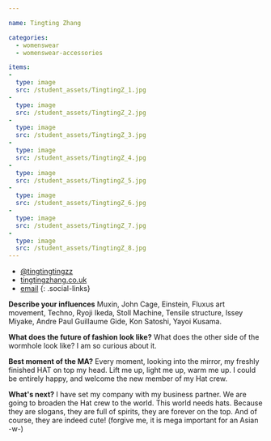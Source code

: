 ```yaml
---

name: Tingting Zhang

categories:
  - womenswear
  - womenswear-accessories

items:
-
  type: image
  src: /student_assets/TingtingZ_1.jpg
-
  type: image
  src: /student_assets/TingtingZ_2.jpg
-
  type: image
  src: /student_assets/TingtingZ_3.jpg
-
  type: image
  src: /student_assets/TingtingZ_4.jpg
-
  type: image
  src: /student_assets/TingtingZ_5.jpg
-
  type: image
  src: /student_assets/TingtingZ_6.jpg
-
  type: image
  src: /student_assets/TingtingZ_7.jpg
-
  type: image
  src: /student_assets/TingtingZ_8.jpg
---
```


* [@tingtingtingzz](https://www.instagram.com/tingtingtingzz/)
* [tingtingzhang.co.uk](https://www.tingtingzhang.co.uk)
* [email](mailto:tingting.zhang@network.rca.ac.uk)
{: .social-links}

**Describe your influences**
Muxin, John Cage, Einstein, Fluxus art movement, Techno, Ryoji Ikeda, Stoll Machine, Tensile structure, Issey Miyake, Andre Paul Guillaume Gide, Kon Satoshi, Yayoi Kusama.

**What does the future of fashion look like?**
What does the other side of the wormhole look like? I am so curious about it.

**Best moment of the MA?**
Every moment, looking into the mirror, my freshly finished HAT on top my head.
Lift me up, light me up, warm me up.
I could be entirely happy, and welcome the new member of my Hat crew.

**What's next?**
I have set my company with my business partner. We are going to broaden the Hat crew to the world. This world needs hats. Because they are slogans, they are full of spirits, they are forever on the top. And of course, they are indeed cute! (forgive me, it is mega important for an Asian -w-)
